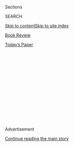 <div id="app">

<div>

<div>

<div>

<div class="NYTAppHideMasthead css-1q2w90k e1suatyy0">

<div class="section css-ui9rw0 e1suatyy2">

<div class="css-eph4ug er09x8g0">

<div class="css-6n7j50">

</div>

<span class="css-1dv1kvn">Sections</span>

<div class="css-10488qs">

<span class="css-1dv1kvn">SEARCH</span>

</div>

[Skip to content](#site-content)[Skip to site index](#site-index)

</div>

<div id="masthead-section-label" class="css-1wr3we4 eaxe0e00">

[Book
Review](https://www.nytimes3xbfgragh.onion/section/books/review)

</div>

<div class="css-10698na e1huz5gh0">

</div>

</div>

<div id="masthead-bar-one" class="section hasLinks css-15hmgas e1csuq9d3">

<div class="css-uqyvli e1csuq9d0">

</div>

<div class="css-1uqjmks e1csuq9d1">

</div>

<div class="css-9e9ivx">

[](https://myaccount.nytimes3xbfgragh.onion/auth/login?response_type=cookie&client_id=vi)

</div>

<div class="css-1bvtpon e1csuq9d2">

[Today’s
Paper](https://www.nytimes3xbfgragh.onion/section/todayspaper)

</div>

</div>

</div>

</div>

<div data-aria-hidden="false">

<div id="site-content" data-role="main">

<div>

<div class="css-1aor85t" style="opacity:0.000000001;z-index:-1;visibility:hidden">

<div class="css-1hqnpie">

<div class="css-epjblv">

<span class="css-17xtcya">[Book
Review](/section/books/review)</span><span class="css-x15j1o">|</span><span class="css-fwqvlz">April’s
Book Club Pick: A Debut Novel Set on the Brooding, Remote Kamchatka
Peninsula</span>

</div>

<div class="css-k008qs">

<div class="css-1iwv8en">

<span class="css-18z7m18"></span>

<div>

</div>

</div>

<span class="css-1n6z4y">https://nyti.ms/2Q2YZHb</span>

<div class="css-1705lsu">

<div class="css-4xjgmj">

<div class="css-4skfbu" data-role="toolbar" data-aria-label="Social Media Share buttons, Save button, and Comments Panel with current comment count" data-testid="share-tools">

  - 
  - 
  - 
  - 
    
    <div class="css-6n7j50">
    
    </div>

  - 

</div>

</div>

</div>

</div>

</div>

</div>

<div id="NYT_TOP_BANNER_REGION" class="css-13pd83m">

</div>

<div id="top-wrapper" class="css-1sy8kpn">

<div id="top-slug" class="css-l9onyx">

Advertisement

</div>

[Continue reading the main
story](#after-top)

<div class="ad top-wrapper" style="text-align:center;height:100%;display:block;min-height:250px">

<div id="top" class="place-ad" data-position="top" data-size-key="top">

</div>

</div>

<div id="after-top">

</div>

</div>

<div id="sponsor-wrapper" class="css-1hyfx7x">

<div id="sponsor-slug" class="css-19vbshk">

Supported by

</div>

[Continue reading the main
story](#after-sponsor)

<div id="sponsor" class="ad sponsor-wrapper" style="text-align:center;height:100%;display:block">

</div>

<div id="after-sponsor">

</div>

</div>

Fiction

<div class="css-1vkm6nb ehdk2mb0">

# April’s Book Club Pick: A Debut Novel Set on the Brooding, Remote Kamchatka Peninsula

</div>

<div class="css-79elbk" data-testid="photoviewer-wrapper">

<div class="css-z3e15g" data-testid="photoviewer-wrapper-hidden">

</div>

<div class="css-1a48zt4 ehw59r15" data-testid="photoviewer-children">

![<span class="css-cnj6d5 e1z0qqy90" itemprop="copyrightHolder"><span class="css-1ly73wi e1tej78p0">Credit...</span><span><span>Irene
Rinaldi</span></span></span>](https://static01.graylady3jvrrxbe.onion/images/2019/06/02/books/review/02Pochoda/merlin_154786134_0bd53795-0325-4e90-9c33-46669b6e179b-articleLarge.jpg?quality=75&auto=webp&disable=upscale)

</div>

</div>

<div class="css-170u9t6">

<div class="css-u7fh8e">

<div class="css-79elbk">

Buy Book<span data-aria-hidden="true">
    ▾</span>

  - [Amazon](https://www.amazon.com/gp/search?index=books&tag=NYTBSREV-20&field-keywords=Disappearing+Earth+Julia+Phillips)
  - [Apple
    Books](https://du-gae-books-dot-nyt-du-prd.appspot.com/buy?title=Disappearing+Earth&author=Julia+Phillips)
  - [Barnes and
    Noble](https://www.anrdoezrs.net/click-7990613-11819508?url=https%3A%2F%2Fwww.barnesandnoble.com%2Fw%2F%3Fean%3D9780525520412)
  - [Books-A-Million](https://www.anrdoezrs.net/click-7990613-35140?url=https%3A%2F%2Fwww.booksamillion.com%2Fp%2FDisappearing%2BEarth%2FJulia%2BPhillips%2F9780525520412)
  - [Bookshop](https://bookshop.org/a/3546/9780525520412)
  - [Indiebound](https://www.indiebound.org/book/9780525520412?aff=NYT)

</div>

When you purchase an independently reviewed book through our site, we
earn an affiliate commission.

</div>

</div>

<div class="css-xt80pu e12qa4dv0">

<div class="css-18e8msd">

<div class="css-vp77d3 epjyd6m0">

<div class="css-1baulvz">

By <span class="css-1baulvz last-byline" itemprop="name">Ivy
Pochoda</span>

</div>

</div>

  - May 14,
    2019

  - 
    
    <div class="css-4xjgmj">
    
    <div class="css-d8bdto" data-role="toolbar" data-aria-label="Social Media Share buttons, Save button, and Comments Panel with current comment count" data-testid="share-tools">
    
      - 
      - 
      - 
      - 
        
        <div class="css-6n7j50">
        
        </div>
    
      - 
    
    </div>
    
    </div>

</div>

</div>

<div class="section meteredContent css-1r7ky0e" name="articleBody" itemprop="articleBody">

<div class="css-1fanzo5 StoryBodyCompanionColumn">

<div class="css-53u6y8">

**DISAPPEARING EARTH**

By Julia Phillips

*\[* [*This was selected as one of the Book Review’s 10 best books
of 2019. See the full
list*](https://www.nytimes3xbfgragh.onion/2019/11/22/books/review/best-books.html)*.
\]*

The first chapter of Julia Phillips’s superb debut, “Disappearing
Earth,” begins with two sisters at the edge of a bay on a summer day.
One wants to venture deeper, the other clings to shore, embarrassed by
the childish antics of her younger sibling. By chapter’s end the sisters
will have disappeared — kidnapped, it seems, by a man in a shiny black
car. It’s a familiar setup in a wholly unfamiliar setting — the remote
and beautifully bleak Kamchatka Peninsula in far eastern Russia.

What follows this abduction is a novel in the form of overlapping short
stories about the women who are affected both directly and indirectly by
the kidnapping. The purpose of these stories is not to unite a community
around a tragedy as a less daring and more conventional narrative would
have it, but to expose the ways in which the women of Kamchatka are
fragmented personally, culturally and emotionally not only by the crime
that jump-starts the novel, but by place, identity and the people who
try, and often fail, to understand them.

It’s a well-worn cliché of book jacket copy to say that place is as
important a character as any of the people in a book, and yet the women
who populate Phillips’s novel are so intrinsically and intelligently
identified with their region that it’s impossible to understand or even
consider them without Phillips’s precise evocation of Kamchatka. She
describes the region with a cartographer’s precision and an
ethnographer’s clarity, drawing clear distinctions between the
relative metropolis of Petropavlovsk-Kamchatsky in the south, where the
sisters are kidnapped, the verdant town of Esso with its hot springs and
wood cabins in the middle, and Palana, a tiny city of Soviet
architecture nestled in a valley at the foot of the Koryak Mountains in
the sparsely populated north.

</div>

</div>

<div class="css-1fanzo5 StoryBodyCompanionColumn">

<div class="css-53u6y8">

Phillips introduces us to a cast of women who are emblematic of the
ethnic and cultural conflicts of each region — Ksyusha, a reindeer
herder’s daughter who is at university in the capital and finds herself
torn between her controlling white boyfriend and another indigenous
student she meets in a native folk dance troupe; Zoya, a bored
policeman’s wife dangerously drawn to the Uzbek and Tajik immigrants
who are doing construction work across from her apartment; Marina, the
white mother of the missing sisters who travels to a cultural festival
in the north where she confronts a Native woman whose teenage daughter
also disappeared under similar circumstances but whose case sparked
little interest.

\[ [*These stunning photos show the natural beauty of
Kamchatka*](https://www.nytimes3xbfgragh.onion/slideshow/2015/04/05/world/20150405-KAMCHATKA.html?searchResultPosition=1)*.*
\]

As the novel progresses, the links between the stories and the women
coil tighter in surprising and troubling ways. Sometimes the sisters’
disappearance is in the foreground but more often it lingers at a
distance — an echo on the news or a remote unease that serves as a
baseline refrain to the other tragedies, small and large, that permeate
the narrative. It falls to Oksana, the sole witness to the kidnapping,
to link the missing sisters to her own plight, the loss of her dog, and
in doing so she articulates an anxiety common to the women of
“Disappearing Earth”: “It hurts too much to break your own heart out
of stupidity, to leave a door unlocked or a child untended and return to
discover that whatever you value most has disappeared. No. You want to
be intentional about the destruction. Be a witness. You want to watch
how your life will shatter.” But these women are never granted such a
vantage point.

There will be those eager to designate “Disappearing Earth” a thriller
by focusing on the whodunit rather than what the tragedy reveals about
the women in and around it. And if there is a single misstep in
Phillips’s nearly flawless novel, it arrives with the tidy ending that
seems to serve the needs of a genre rather than those of this
particularly brilliant novel. But a tidy ending does not diminish
Phillips’s deep examination of loss and longing, and it is a testament
to the novel’s power that knowing what happened to the sisters remains
very much beside the point.

</div>

</div>

</div>

<div>

</div>

<div>

</div>

<div>

</div>

<div>

<div id="bottom-wrapper" class="css-1ede5it">

<div id="bottom-slug" class="css-l9onyx">

Advertisement

</div>

[Continue reading the main
story](#after-bottom)

<div id="bottom" class="ad bottom-wrapper" style="text-align:center;height:100%;display:block;min-height:90px">

</div>

<div id="after-bottom">

</div>

</div>

</div>

</div>

</div>

## Site Index

<div>

</div>

## Site Information Navigation

  - [© <span>2020</span> <span>The New York Times
    Company</span>](https://help.nytimes3xbfgragh.onion/hc/en-us/articles/115014792127-Copyright-notice)

<!-- end list -->

  - [NYTCo](https://www.nytco.com/)
  - [Contact
    Us](https://help.nytimes3xbfgragh.onion/hc/en-us/articles/115015385887-Contact-Us)
  - [Work with us](https://www.nytco.com/careers/)
  - [Advertise](https://nytmediakit.com/)
  - [T Brand Studio](http://www.tbrandstudio.com/)
  - [Your Ad
    Choices](https://www.nytimes3xbfgragh.onion/privacy/cookie-policy#how-do-i-manage-trackers)
  - [Privacy](https://www.nytimes3xbfgragh.onion/privacy)
  - [Terms of
    Service](https://help.nytimes3xbfgragh.onion/hc/en-us/articles/115014893428-Terms-of-service)
  - [Terms of
    Sale](https://help.nytimes3xbfgragh.onion/hc/en-us/articles/115014893968-Terms-of-sale)
  - [Site
    Map](https://spiderbites.nytimes3xbfgragh.onion)
  - [Help](https://help.nytimes3xbfgragh.onion/hc/en-us)
  - [Subscriptions](https://www.nytimes3xbfgragh.onion/subscription?campaignId=37WXW)

</div>

</div>

</div>

</div>

